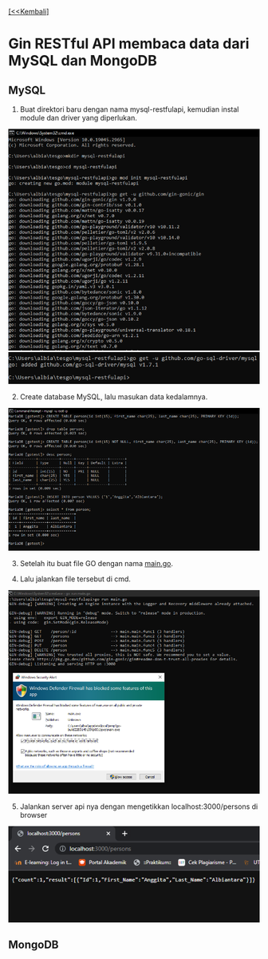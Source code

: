 [ [<<Kembali] ](https://github.com/AnggitaAlbiantara/tekn-cloud-computing/blob/cacfb4cb73b8ab7a22b41988dfc2729b22831a7b/minggu-06/README.md)
# Gin RESTful API membaca data dari MySQL dan MongoDB
## MySQL
1. Buat direktori baru dengan nama mysql-restfulapi, kemudian instal module dan driver yang diperlukan.

![gb1](https://github.com/AnggitaAlbiantara/tekn-cloud-computing/blob/2bb6e0528ef0f04ec67a066703facebbfbc857ca/minggu-06/Lat3.PNG)
![gb2](https://github.com/AnggitaAlbiantara/tekn-cloud-computing/blob/2bb6e0528ef0f04ec67a066703facebbfbc857ca/minggu-06/Lat3_1.PNG)

2. Create database MySQL, lalu masukan data kedalamnya.

![gb3](https://github.com/AnggitaAlbiantara/tekn-cloud-computing/blob/2bb6e0528ef0f04ec67a066703facebbfbc857ca/minggu-06/Lat3_2.PNG)

3. Setelah itu buat file GO dengan nama [main.go](https://github.com/AnggitaAlbiantara/tekn-cloud-computing/blob/2bb6e0528ef0f04ec67a066703facebbfbc857ca/minggu-06/main.go).

4. Lalu jalankan file tersebut di cmd.

![gb4](https://github.com/AnggitaAlbiantara/tekn-cloud-computing/blob/2bb6e0528ef0f04ec67a066703facebbfbc857ca/minggu-06/Lat3_3.PNG)

5. Jalankan server api nya dengan mengetikkan localhost:3000/persons di browser

![gb5](https://github.com/AnggitaAlbiantara/tekn-cloud-computing/blob/2bb6e0528ef0f04ec67a066703facebbfbc857ca/minggu-06/Lat3_4.PNG)

## MongoDB
